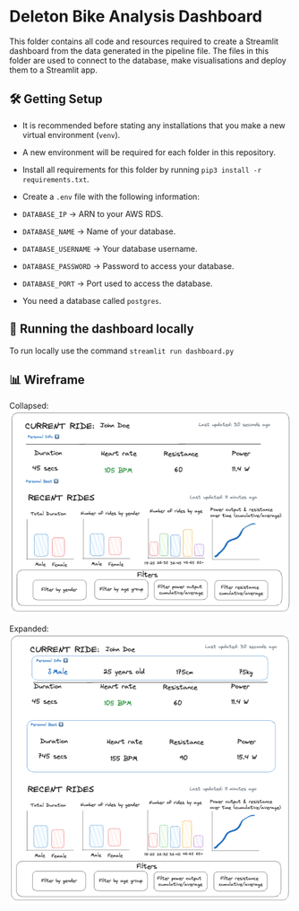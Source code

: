# Deleton Bike Analysis Dashboard

This folder contains all code and resources required to create a Streamlit dashboard from the data generated in the pipeline file. The files in this folder are used to connect to the database, make visualisations and deploy them to a Streamlit app.

## 🛠️ Getting Setup

- It is recommended before stating any installations that you make a new virtual environment (`venv`).

- A new environment will be required for each folder in this repository.

- Install all requirements for this folder by running `pip3 install -r requirements.txt`.

- Create a `.env` file with the following information:
- `DATABASE_IP` -> ARN to your AWS RDS.
- `DATABASE_NAME` -> Name of your database.
- `DATABASE_USERNAME` -> Your database username.
- `DATABASE_PASSWORD` -> Password to access your database.
- `DATABASE_PORT` -> Port used to access the database.

- You need a database called `postgres`.

## 🏃 Running the dashboard locally

To run locally use the command `streamlit run dashboard.py`

## 📊 Wireframe

Collapsed:
![Dashboard wireframe design (collapsed)](./../diagrams/Dashboard_Wireframe_Collapsed.png)

Expanded:
![Dashboard wireframe design (expanded)](./../diagrams/Dashboard_Wireframe_Expanded.png)
